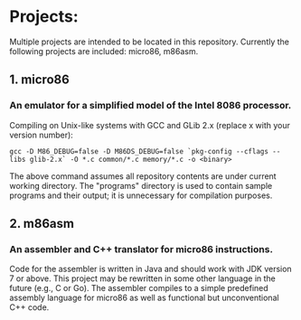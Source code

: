 # Projects:

Multiple projects are intended to be located in this repository. Currently the
following projects are included: micro86, m86asm.

## 1. **micro86**

### An emulator for a simplified model of the Intel 8086 processor.


Compiling on Unix-like systems with GCC and GLib 2.x (replace x with
your version number):

```
gcc -D M86_DEBUG=false -D M86DS_DEBUG=false `pkg-config --cflags --libs glib-2.x` -O *.c common/*.c memory/*.c -o <binary>
```

The above command assumes all repository contents are under current working directory. The "programs" directory is used to contain sample programs and their output; it is unnecessary for compilation purposes.

## 2. **m86asm**

### An assembler and C++ translator for micro86 instructions.

Code for the assembler is written in Java and should work with JDK version 7 or
above. This project may be rewritten in some other language in the future (e.g.,
C or Go). The assembler compiles to a simple predefined assembly language for
micro86 as well as functional but unconventional C++ code.

